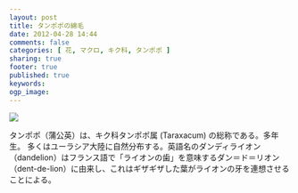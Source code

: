 ```yaml
---
layout: post
title: タンポポの綿毛
date: 2012-04-28 14:44
comments: false
categories: [ 花, マクロ, キク科, タンポポ ]
sharing: true
footer: true
published: true
keywords:
ogp_image: 
---
```


<a href="https://picasaweb.google.com/lh/photo/cFj4K1SXdgO3znvzkV9wxdMTjNZETYmyPJy0liipFm0?feat=embedwebsite"><img src="https://lh3.googleusercontent.com/-HJ2hioRE124/UA65qvCCJ5I/AAAAAAACJgY/eKsKAGrnwjM/s800/DSC01918.jpg" /></a>

タンポポ（蒲公英）は、キク科タンポポ属 (Taraxacum) の総称である。多年生。
多くはユーラシア大陸に自然分布する。英語名のダンディライオン（dandelion）はフランス語で「ライオンの歯」を意味するダン＝ド＝リオン（dent-de-lion）に由来し、これはギザギザした葉がライオンの牙を連想させることによる。
